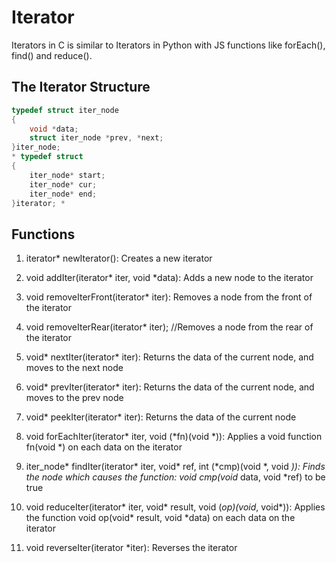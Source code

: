 # Iterator #
Iterators in C is similar to Iterators in Python with JS functions like forEach(), find() and reduce().

## The Iterator Structure ##
```C
typedef struct iter_node
{
	void *data;
	struct iter_node *prev, *next;
}iter_node;
* typedef struct
{
	iter_node* start;
	iter_node* cur;
	iter_node* end;
}iterator; *
```
## Functions ##
1. iterator* newIterator(): Creates a new iterator
2. void addIter(iterator* iter, void *data): Adds a new node to the iterator
3. void removeIterFront(iterator* iter): Removes a node from the front of the iterator
4. void removeIterRear(iterator* iter); //Removes a node from the rear of the iterator
5. void* nextIter(iterator* iter): Returns the data of the current node, and moves to the next node
6. void* prevIter(iterator* iter): Returns the data of the current node, and moves to the prev node
7. void* peekIter(iterator* iter): Returns the data of the current node

8. void forEachIter(iterator* iter, void (*fn)(void *)): Applies a void function fn(void *) on each data on the iterator 
9. iter_node* findIter(iterator* iter, void* ref, int (*cmp)(void *, void *)): Finds the node which causes the function: void cmp(void* data, void *ref) to be true
10. void reduceIter(iterator* iter, void* result, void (*op)(void*, void*)): Applies the function void op(void* result, void *data) on each data on the iterator  
11. void reverseIter(iterator *iter): Reverses the iterator
